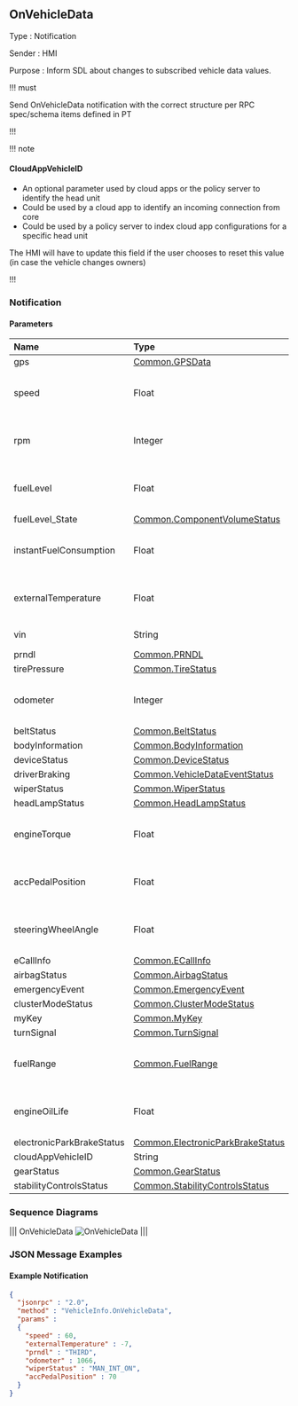 ## OnVehicleData

Type
: Notification

Sender
: HMI

Purpose
: Inform SDL about changes to subscribed vehicle data values.

!!! must

Send OnVehicleData notification with the correct structure per RPC spec/schema items defined in PT

!!!

!!! note

#### CloudAppVehicleID

* An optional parameter used by cloud apps or the policy server to identify the head unit
* Could be used by a cloud app to identify an incoming connection from core
* Could be used by a policy server to index cloud app configurations for a specific head unit

The HMI will have to update this field if the user chooses to reset this value (in case the vehicle changes owners)

!!!

### Notification

#### Parameters

|Name|Type|Mandatory|Additional|
|:---|:---|:--------|:---------|
|gps|[Common.GPSData](../../common/structs/#gpsdata)|false||
|speed|Float|false|minvalue: 0<br>maxvalue: 700|
|rpm|Integer|false|minvalue: 0<br>maxvalue: 20000|
|fuelLevel|Float|false|minvalue: -6<br>maxvalue: 106|
|fuelLevel_State|[Common.ComponentVolumeStatus](../../common/enums/#componentvolumestatus)|false||
|instantFuelConsumption|Float|false|minvalue: 0<br>maxvalue: 25575|
|externalTemperature|Float|false|minvalue: -40<br>maxvalue: 100|
|vin|String|false|maxlength: 17|
|prndl|[Common.PRNDL](../../common/enums/#prndl)|false||
|tirePressure|[Common.TireStatus](../../common/structs/#tirestatus)|false||
|odometer|Integer|false|minvalue: 0<br>maxvalue: 17000000|
|beltStatus|[Common.BeltStatus](../../common/structs/#beltstatus)|false||
|bodyInformation|[Common.BodyInformation](../../common/structs/#bodyinformation)|false||
|deviceStatus|[Common.DeviceStatus](../../common/structs/#devicestatus)|false||
|driverBraking|[Common.VehicleDataEventStatus](../../common/enums/#vehicledataeventstatus)|false||
|wiperStatus|[Common.WiperStatus](../../common/enums/#wiperstatus)|false||
|headLampStatus|[Common.HeadLampStatus](../../common/structs/#headlampstatus)|false||
|engineTorque|Float|false|minvalue: -1000<br>maxvalue: 2000|
|accPedalPosition|Float|false|minvalue: 0<br>maxvalue: 100|
|steeringWheelAngle|Float|false|minvalue: -2000<br>maxvalue: 2000|
|eCallInfo|[Common.ECallInfo](../../common/structs/#ecallinfo)|false||
|airbagStatus|[Common.AirbagStatus](../../common/structs/#airbagstatus)|false||
|emergencyEvent|[Common.EmergencyEvent](../../common/structs/#emergencyevent)|false||
|clusterModeStatus|[Common.ClusterModeStatus](../../common/structs/#clustermodestatus)|false||
|myKey|[Common.MyKey](../../common/structs/#mykey)|false||
|turnSignal|[Common.TurnSignal](../../common/enums/#turnsignal)|false||
|fuelRange|[Common.FuelRange](../../common/structs/#fuelrange)|false|array: true<br>minsize: 0<br>maxsize: 100|
|engineOilLife|Float|false|minvalue: 0<br>maxvalue: 100|
|electronicParkBrakeStatus|[Common.ElectronicParkBrakeStatus](../../common/enums/#electronicparkbrakestatus)|false||
|cloudAppVehicleID|String|false||
|gearStatus|[Common.GearStatus](../../common/structs/#gearstatus)|false||
|stabilityControlsStatus|[Common.StabilityControlsStatus](../../common/structs/#stabilitycontrolsstatus)|false||

### Sequence Diagrams

|||
OnVehicleData
![OnVehicleData](./assets/OnVehicleData.jpg)
|||

### JSON Message Examples

#### Example Notification

```json
{
  "jsonrpc" : "2.0",
  "method" : "VehicleInfo.OnVehicleData",
  "params" :  
  {
    "speed" : 60,
    "externalTemperature" : -7,
    "prndl" : "THIRD",
    "odometer" : 1066,
    "wiperStatus" : "MAN_INT_ON",
    "accPedalPosition" : 70
  }
}
```
